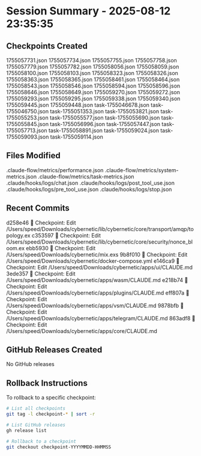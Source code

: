 # Session Summary - 2025-08-12 23:35:35

## Checkpoints Created
1755057731.json
1755057734.json
1755057755.json
1755057758.json
1755057779.json
1755057782.json
1755058056.json
1755058059.json
1755058100.json
1755058103.json
1755058323.json
1755058326.json
1755058363.json
1755058365.json
1755058461.json
1755058464.json
1755058543.json
1755058546.json
1755058594.json
1755058596.json
1755058646.json
1755058649.json
1755059270.json
1755059272.json
1755059293.json
1755059295.json
1755059338.json
1755059340.json
1755059445.json
1755059448.json
task-1755046678.json
task-1755046750.json
task-1755051353.json
task-1755053821.json
task-1755055253.json
task-1755055577.json
task-1755055690.json
task-1755055845.json
task-1755056996.json
task-1755057447.json
task-1755057713.json
task-1755058891.json
task-1755059024.json
task-1755059093.json
task-1755059114.json

## Files Modified
.claude-flow/metrics/performance.json
.claude-flow/metrics/system-metrics.json
.claude-flow/metrics/task-metrics.json
.claude/hooks/logs/chat.json
.claude/hooks/logs/post_tool_use.json
.claude/hooks/logs/pre_tool_use.json
.claude/hooks/logs/stop.json

## Recent Commits
d258e46 🔖 Checkpoint: Edit /Users/speed/Downloads/cybernetic/lib/cybernetic/core/transport/amqp/topology.ex
c353597 🔖 Checkpoint: Edit /Users/speed/Downloads/cybernetic/lib/cybernetic/core/security/nonce_bloom.ex
ebb5930 🔖 Checkpoint: Edit /Users/speed/Downloads/cybernetic/mix.exs
9b8f010 🔖 Checkpoint: Edit /Users/speed/Downloads/cybernetic/docker-compose.yml
e146ca9 🔖 Checkpoint: Edit /Users/speed/Downloads/cybernetic/apps/ui/CLAUDE.md
3ede357 🔖 Checkpoint: Edit /Users/speed/Downloads/cybernetic/apps/wasm/CLAUDE.md
e218b74 🔖 Checkpoint: Edit /Users/speed/Downloads/cybernetic/apps/plugins/CLAUDE.md
eff807a 🔖 Checkpoint: Edit /Users/speed/Downloads/cybernetic/apps/vsm/CLAUDE.md
9878bfb 🔖 Checkpoint: Edit /Users/speed/Downloads/cybernetic/apps/telegram/CLAUDE.md
863adf8 🔖 Checkpoint: Edit /Users/speed/Downloads/cybernetic/apps/core/CLAUDE.md

## GitHub Releases Created
No GitHub releases

## Rollback Instructions
To rollback to a specific checkpoint:
```bash
# List all checkpoints
git tag -l checkpoint-* | sort -r

# List GitHub releases
gh release list

# Rollback to a checkpoint
git checkout checkpoint-YYYYMMDD-HHMMSS
```
